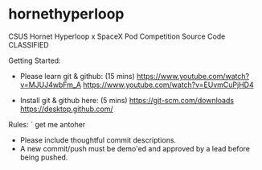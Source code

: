 # hornethyperloop

CSUS Hornet Hyperloop x SpaceX Pod Competition Source Code CLASSIFIED

Getting Started:

- Please learn git & github: (15 mins) 
    https://www.youtube.com/watch?v=MJUJ4wbFm_A
    https://www.youtube.com/watch?v=EUvmCuPjHD4
    
- Install git & github here: (5 mins)
    https://git-scm.com/downloads
    https://desktop.github.com/

Rules:
` get me antoher 
- Please include thoughtful commit descriptions.
- A new commit/push must be demo'ed and approved by a lead before being pushed.
